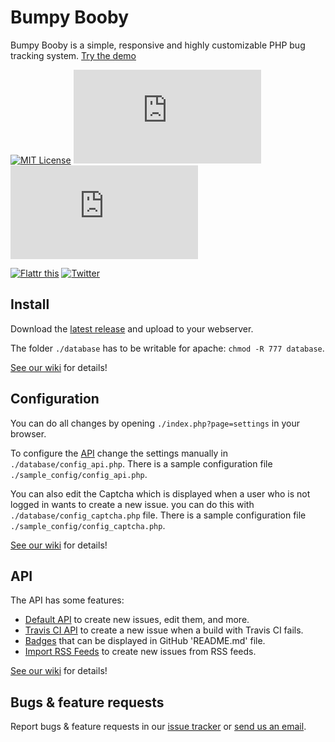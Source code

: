 # Bumpy Booby

Bumpy Booby is a simple, responsive and highly customizable PHP bug tracking system. [Try the demo](http://bumpybooby.oss.spamty.eu/)

[![MIT License](https://img.shields.io/badge/license-MIT-blue.png)](https://github.com/Spamty/Bumpy-Booby/blob/master/LICENSE.md)
[![Open Issues](http://bugs.spamty.eu/index.php?page=api&project=bumpy-booby&XMODE=badge&api_username=Bumpy-Booby-GitHub-README&shields_label=open_issues)](https://bugs.spamty.eu/index.php?project=bumpy-booby&page=issues)
[![Closed Issues](http://bugs.spamty.eu/index.php?page=api&project=bumpy-booby&XMODE=badge&api_username=Bumpy-Booby-GitHub-README&open=closed&shields_label=closed_issues&shields_color=green)](https://bugs.spamty.eu/index.php?project=bumpy-booby&page=issues&open=closed)

[![Flattr this](https://img.shields.io/badge/_Flattr_this_--lightgrey.png?style=social)](https://flattr.com/submit/auto?fid=y7wn6e&url=https%3A%2F%2Fgithub.com%2FSpamty%2FBumpy-Booby)
[![Twitter](https://img.shields.io/twitter/follow/Spamty.svg?style=social&label=Follow&maxAge=2592000)](https://twitter.com/spamty)

## Install

Download the [latest release](https://github.com/Spamty/Bumpy-Booby/releases/latest) and upload to your webserver.

The folder `./database` has to be writable for apache: `chmod -R 777 database`.

[See our wiki](https://github.com/Spamty/Bumpy-Booby/wiki/Install) for details!

## Configuration

You can do all changes by opening `./index.php?page=settings` in your browser.

To configure the [API](https://github.com/Spamty/Bumpy-Booby/wiki/API) change the settings manually in `./database/config_api.php`. There is a sample configuration file `./sample_config/config_api.php`.

You can also edit the Captcha which is displayed when a user who is not logged in wants to create a new issue. you can do this with `./database/config_captcha.php` file. There is a sample configuration file `./sample_config/config_captcha.php`.

[See our wiki](https://github.com/Spamty/Bumpy-Booby/wiki/Configuration) for details!

## API

The API has some features:

 * [Default API](https://github.com/Spamty/Bumpy-Booby/wiki/Bumpy-Booby-API) to create new issues, edit them, and more.
 * [Travis CI API](https://github.com/Spamty/Bumpy-Booby/wiki/Travis-CI-API) to create a new issue when a build with Travis CI fails.
 * [Badges](https://github.com/Spamty/Bumpy-Booby/wiki/Badges) that can be displayed in GitHub 'README.md' file.
 * [Import RSS Feeds](https://github.com/Spamty/Bumpy-Booby/wiki/Import-RSS) to create new issues from RSS feeds.

[See our wiki](https://github.com/Spamty/Bumpy-Booby/wiki/API) for details!

## Bugs & feature requests

Report bugs & feature requests in our [issue tracker](https://bugs.spamty.eu/index.php?project=bumpy-booby&page=issues)
or [send us an email](https://3q3.de/spamty).
